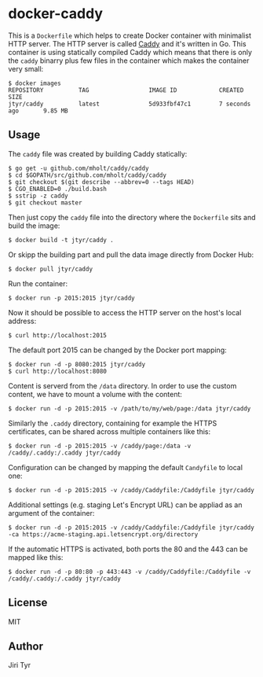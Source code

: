 docker-caddy
============

This is a `Dockerfile` which helps to create Docker container with minimalist
HTTP server. The HTTP server is called [Caddy](https://github.com/mholt/caddy/caddy)
and it's written in Go. This container is using statically compiled Caddy which
means that there is only the `caddy` binarry plus few files in the container
which makes the container very small:

```
$ docker images
REPOSITORY          TAG                 IMAGE ID            CREATED             SIZE
jtyr/caddy          latest              5d933fbf47c1        7 seconds ago       9.85 MB
```


Usage
-----

The `caddy` file was created by building Caddy statically:

```
$ go get -u github.com/mholt/caddy/caddy
$ cd $GOPATH/src/github.com/mholt/caddy/caddy
$ git checkout $(git describe --abbrev=0 --tags HEAD)
$ CGO_ENABLED=0 ./build.bash
$ sstrip -z caddy
$ git checkout master
```

Then just copy the `caddy` file into the directory where the `Dockerfile` sits
and build the image:

```
$ docker build -t jtyr/caddy .
```

Or skipp the building part and pull the data image directly from Docker Hub:

```
$ docker pull jtyr/caddy
```

Run the container:

```
$ docker run -p 2015:2015 jtyr/caddy
```

Now it should be possible to access the HTTP server on the host's local
address:

```
$ curl http://localhost:2015
```

The default port 2015 can be changed by the Docker port mapping:

```
$ docker run -d -p 8080:2015 jtyr/caddy
$ curl http://localhost:8080
```

Content is serverd from the `/data` directory. In order to use the custom
content, we have to mount a volume with the content:

```
$ docker run -d -p 2015:2015 -v /path/to/my/web/page:/data jtyr/caddy
```

Similarly the `.caddy` directory, containing for example the HTTPS
certificates, can be shared across multiple containers like this:

```
$ docker run -d -p 2015:2015 -v /caddy/page:/data -v /caddy/.caddy:/.caddy jtyr/caddy
```

Configuration can be changed by mapping the default `Candyfile` to local one:

```
$ docker run -d -p 2015:2015 -v /caddy/Caddyfile:/Caddyfile jtyr/caddy
```

Additional settings (e.g. staging Let's Encrypt URL) can be appliad as an
argument of the container:

```
$ docker run -d -p 2015:2015 -v /caddy/Caddyfile:/Caddyfile jtyr/caddy -ca https://acme-staging.api.letsencrypt.org/directory
```

If the automatic HTTPS is activated, both ports the 80 and the 443 can be
mapped like this:

```
$ docker run -d -p 80:80 -p 443:443 -v /caddy/Caddyfile:/Caddyfile -v /caddy/.caddy:/.caddy jtyr/caddy
```


License
-------

MIT


Author
------

Jiri Tyr
